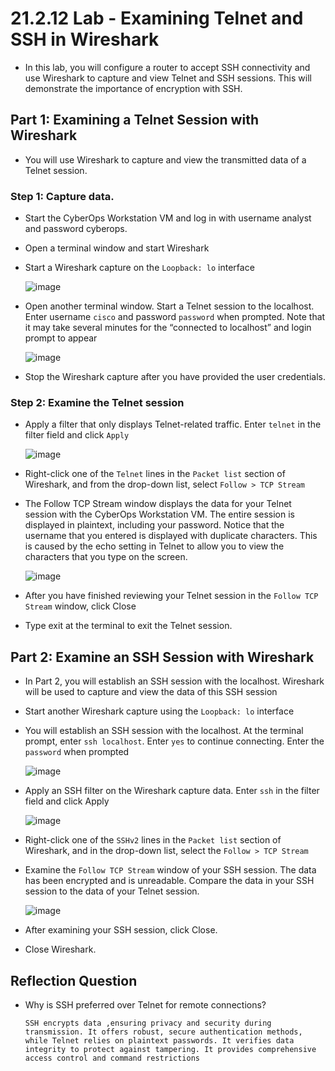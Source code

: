 # 21.2.12 Lab - Examining Telnet and SSH in Wireshark

* In this lab, you will configure a router to accept SSH connectivity and use Wireshark to capture and view Telnet and SSH sessions. This will demonstrate the importance of encryption with SSH.

## Part 1: Examining a Telnet Session with Wireshark

* You will use Wireshark to capture and view the transmitted data of a Telnet session.

### Step 1: Capture data.

* Start the CyberOps Workstation VM and log in with username analyst and password cyberops.
* Open a terminal window and start Wireshark
* Start a Wireshark capture on the `Loopback: lo` interface

  ![image](https://github.com/tousif13/CISCO_CyberOps/assets/33444140/878f569c-d6d0-4726-8718-292311edefcb)

* Open another terminal window. Start a Telnet session to the localhost. Enter username `cisco` and password `password` when prompted. Note that it may take several minutes for the “connected to localhost” and login prompt to appear

  ![image](https://github.com/tousif13/CISCO_CyberOps/assets/33444140/2fcc8729-2a1d-4d1e-9ffe-eecdc16be38b)

* Stop the Wireshark capture after you have provided the user credentials.

### Step 2: Examine the Telnet session

* Apply a filter that only displays Telnet-related traffic. Enter `telnet` in the filter field and click `Apply`

  ![image](https://github.com/tousif13/CISCO_CyberOps/assets/33444140/4bf58f6a-afcb-45af-aeba-c329562ba6e6)

* Right-click one of the `Telnet` lines in the `Packet list` section of Wireshark, and from the drop-down list, select `Follow > TCP Stream`
* The Follow TCP Stream window displays the data for your Telnet session with the CyberOps Workstation VM. The entire session is displayed in plaintext, including your password. Notice that the username that you entered is displayed with duplicate characters. This is caused by the echo setting in Telnet to allow you to view the characters that you type on the screen.

  ![image](https://github.com/tousif13/CISCO_CyberOps/assets/33444140/4a6073c1-014b-420a-ad3f-abf41d64a1e8)

* After you have finished reviewing your Telnet session in the `Follow TCP Stream` window, click Close
* Type exit at the terminal to exit the Telnet session.

## Part 2: Examine an SSH Session with Wireshark

* In Part 2, you will establish an SSH session with the localhost. Wireshark will be used to capture and view the data of this SSH session
* Start another Wireshark capture using the `Loopback: lo` interface
* You will establish an SSH session with the localhost. At the terminal prompt, enter `ssh localhost`. Enter `yes` to continue connecting. Enter the `password` when prompted

  ![image](https://github.com/tousif13/CISCO_CyberOps/assets/33444140/40ad74a7-e00a-4e1e-b486-f664fea6fbb9)

* Apply an SSH filter on the Wireshark capture data. Enter `ssh` in the filter field and click Apply

  ![image](https://github.com/tousif13/CISCO_CyberOps/assets/33444140/6c210ae2-79f5-47d4-b0a5-7878220fa6b6)

* Right-click one of the `SSHv2` lines in the `Packet list` section of Wireshark, and in the drop-down list, select the `Follow > TCP Stream`
* Examine the `Follow TCP Stream` window of your SSH session. The data has been encrypted and is unreadable. Compare the data in your SSH session to the data of your Telnet session.

  ![image](https://github.com/tousif13/CISCO_CyberOps/assets/33444140/18fe60f8-d332-44c9-9fdc-72d42ec82a09)

* After examining your SSH session, click Close.
* Close Wireshark.

## Reflection Question

* Why is SSH preferred over Telnet for remote connections?

      SSH encrypts data ,ensuring privacy and security during transmission. It offers robust, secure authentication methods, while Telnet relies on plaintext passwords. It verifies data integrity to protect against tampering. It provides comprehensive access control and command restrictions
  
